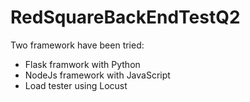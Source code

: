 # RedSquareBackEndTestQ2

Two framework have been tried:
- Flask framwork with Python
- NodeJs framework with JavaScript
- Load tester using Locust

